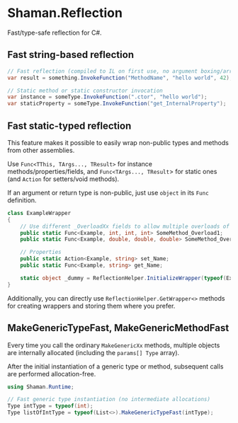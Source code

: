 # Shaman.Reflection
Fast/type-safe reflection for C#.

## Fast string-based reflection
```csharp
// Fast reflection (compiled to IL on first use, no argument boxing/array)
var result = something.InvokeFunction("MethodName", "hello world", 42);

// Static method or static constructor invocation
var instance = someType.InvokeFunction(".ctor", "hello world");
var staticProperty = someType.InvokeFunction("get_InternalProperty");
```

## Fast static-typed reflection
This feature makes it possible to easily wrap non-public types and methods from other assemblies.

Use `Func<TThis, TArgs..., TResult>` for instance methods/properties/fields, and `Func<TArgs..., TResult`> for static ones (and `Action` for setters/void methods).

If an argument or return type is non-public, just use `object` in its `Func` definition.

```csharp
class ExampleWrapper
{
    // Use different _OverloadXx fields to allow multiple overloads of the same method 
    public static Func<Example, int, int, int> SomeMethod_Overload1;
    public static Func<Example, double, double, double> SomeMethod_Overload2;

    // Properties
    public static Action<Example, string> set_Name;
    public static Func<Example, string> get_Name;

    static object _dummy = ReflectionHelper.InitializeWrapper(typeof(ExampleWrapper), typeof(Example));
}
```

Additionally, you can directly use `ReflectionHelper.GetWrapper<>` methods for creating wrappers and storing them where you prefer.

## MakeGenericTypeFast, MakeGenericMethodFast
Every time you call the ordinary `MakeGenericXx` methods, multiple objects are internally allocated (including the `params[] Type` array).

After the initial instantiation of a generic type or method, subsequent calls are performed allocation-free.

```csharp
using Shaman.Runtime;

// Fast generic type instantiation (no intermediate allocations)
Type intType = typeof(int);
Type listOfIntType = typeof(List<>).MakeGenericTypeFast(intType);
 ```
